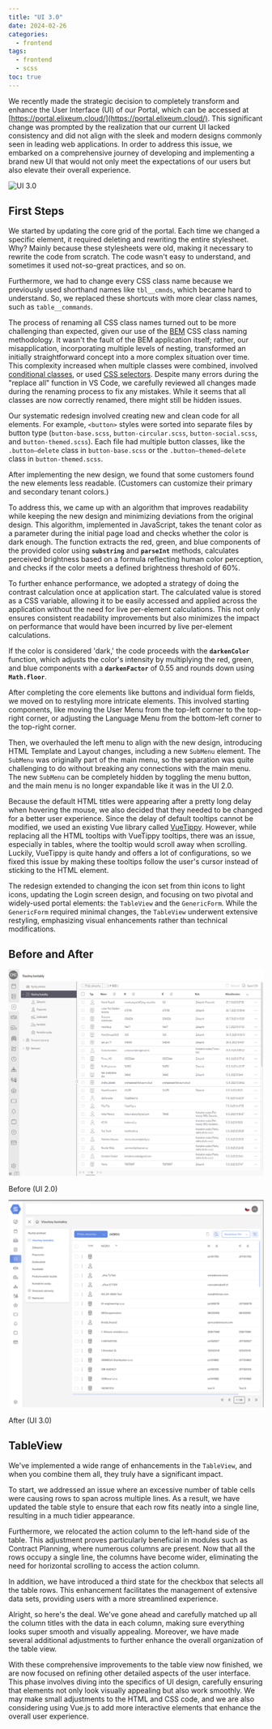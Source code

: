 ```yaml
---
title: "UI 3.0"
date: 2024-02-26
categories:
  - frontend
tags:
  - frontend
  - scss
toc: true
---
```


We recently made the strategic decision to completely transform and enhance the User Interface (UI) of our Portal, which can be accessed at [https://portal.elixeum.cloud/](https://portal.elixeum.cloud/). This significant change was prompted by the realization that our current UI lacked consistency and did not align with the sleek and modern designs commonly seen in leading web applications. In order to address this issue, we embarked on a comprehensive journey of developing and implementing a brand new UI that would not only meet the expectations of our users but also elevate their overall experience.

![UI 3.0](https://i.pinimg.com/564x/92/60/a5/9260a5f97f1cfb597a03ed981c2ad688.jpg)

## First Steps

We started by updating the core grid of the portal. Each time we changed a specific element, it required deleting and rewriting the entire stylesheet. Why? Mainly because these stylesheets were old, making it necessary to rewrite the code from scratch. The code wasn't easy to understand, and sometimes it used not-so-great practices, and so on.

Furthermore, we had to change every CSS class name because we previously used shorthand names like `tbl__cmnds`, which became hard to understand. So, we replaced these shortcuts with more clear class names, such as `table__commands`.

The process of renaming all CSS class names turned out to be more challenging than expected, given our use of the [BEM](https://getbem.com/) CSS class naming methodology. It wasn't the fault of the BEM application itself; rather, our misapplication, incorporating multiple levels of nesting, transformed an initially straightforward concept into a more complex situation over time. This complexity increased when multiple classes were combined, involved [conditional classes](https://vuejs.org/guide/essentials/class-and-style.html), or used [CSS selectors](https://www.w3schools.com/cssref/css_selectors.php). Despite many errors during the "replace all" function in VS Code, we carefully reviewed all changes made during the renaming process to fix any mistakes. While it seems that all classes are now correctly renamed, there might still be hidden issues.

Our systematic redesign involved creating new and clean code for all elements. For example, `<button>` styles were sorted into separate files by button type (`button-base.scss`, `button-circular.scss`, `button-social.scss`, and `button-themed.scss`). Each file had multiple button classes, like the `.button—delete` class in `button-base.scss` or the `.button—themed—delete` class in `button-themed.scss`.

After implementing the new design, we found that some customers found the new elements less readable. (Customers can customize their primary and secondary tenant colors.)

To address this, we came up with an algorithm that improves readability while keeping the new design and minimizing deviations from the original design. This algorithm, implemented in JavaScript, takes the tenant color as a parameter during the initial page load and checks whether the color is dark enough. The function extracts the red, green, and blue components of the provided color using **`substring`** and **`parseInt`** methods, calculates perceived brightness based on a formula reflecting human color perception, and checks if the color meets a defined brightness threshold of 60%.

To further enhance performance, we adopted a strategy of doing the contrast calculation once at application start. The calculated value is stored as a CSS variable, allowing it to be easily accessed and applied across the application without the need for live per-element calculations. This not only ensures consistent readability improvements but also minimizes the impact on performance that would have been incurred by live per-element calculations.

If the color is considered 'dark,' the code proceeds with the **`darkenColor`** function, which adjusts the color's intensity by multiplying the red, green, and blue components with a **`darkenFactor`** of 0.55 and rounds down using **`Math.floor`**.

After completing the core elements like buttons and individual form fields, we moved on to restyling more intricate elements. This involved starting components, like moving the User Menu from the top-left corner to the top-right corner, or adjusting the Language Menu from the bottom-left corner to the top-right corner.

Then, we overhauled the left menu to align with the new design, introducing HTML Template and Layout changes, including a new `SubMenu` element. The `SubMenu` was originally part of the main menu, so the separation was quite challenging to do without breaking any connections with the main menu. The new `SubMenu` can be completely hidden by toggling the menu button, and the main menu is no longer expandable like it was in the UI 2.0.

Because the default HTML titles were appearing after a pretty long delay when hovering the mouse, we also decided that they needed to be changed for a better user experience. Since the delay of default tooltips cannot be modified, we used an existing Vue library called [VueTippy](https://vue-tippy.netlify.app/). However, while replacing all the HTML tooltips with VueTippy tooltips, there was an issue, especially in tables, where the tooltip would scroll away when scrolling. Luckily, VueTippy is quite handy and offers a lot of configurations, so we fixed this issue by making these tooltips follow the user's cursor instead of sticking to the HTML element.

The redesign extended to changing the icon set from thin icons to light icons, updating the Login screen design, and focusing on two pivotal and widely-used portal elements: the `TableView` and the `GenericForm`. While the `GenericForm` required minimal changes, the `TableView` underwent extensive restyling, emphasizing visual enhancements rather than technical modifications.

## Before and After

![Before (UI 2.0)](./../assets/images/ui-v3/before.png)

Before (UI 2.0)

![After (UI 3.0)](./../assets/images/ui-v3/after.png)

After (UI 3.0)

## TableView

We've implemented a wide range of enhancements in the `TableView`, and when you combine them all, they truly have a significant impact.

To start, we addressed an issue where an excessive number of table cells were causing rows to span across multiple lines. As a result, we have updated the table style to ensure that each row fits neatly into a single line, resulting in a much tidier appearance.

Furthermore, we relocated the action column to the left-hand side of the table. This adjustment proves particularly beneficial in modules such as Contract Planning, where numerous columns are present. Now that all the rows occupy a single line, the columns have become wider, eliminating the need for horizontal scrolling to access the action column.

In addition, we have introduced a third state for the checkbox that selects all the table rows. This enhancement facilitates the management of extensive data sets, providing users with a more streamlined experience.

Alright, so here's the deal. We've gone ahead and carefully matched up all the column titles with the data in each column, making sure everything looks super smooth and visually appealing. Moreover, we have made several additional adjustments to further enhance the overall organization of the table view.

With these comprehensive improvements to the table view now finished, we are now focused on refining other detailed aspects of the user interface. This phase involves diving into the specifics of UI design, carefully ensuring that elements not only look visually appealing but also work smoothly. We may make small adjustments to the HTML and CSS code, and we are also considering using Vue.js to add more interactive elements that enhance the overall user experience.
